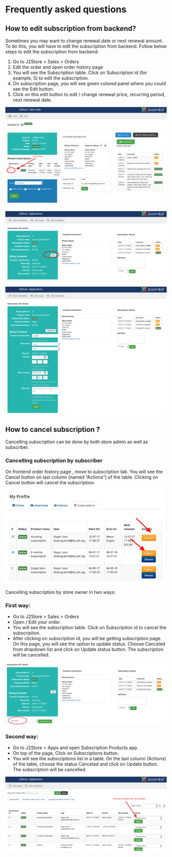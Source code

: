 # Frequently asked questions

## How to edit subscription from backend? <a id="how-to-edit-subscription-from-backend"></a>

Sometimes you may want to change renewal date or next renewal amount. To do this, you will have to edit the subscription from backend. Follow below steps to edit the subscription from backend:

1. Go to J2Store &gt; Sales &gt; Orders
2. Edit the order and open order history page
3. You will see the Subscription table. Click on Subscription id \(for example, 5\) to edit the subscription.
4. On subscription page, you will see green colored panel where you could see the Edit button.
5. Click on this edit button to edit / change renewal price, recurring period, next renewal date.

![edit subs](https://raw.githubusercontent.com/j2store/doc-images/master/subscriptions-and-memberships/frequently-asked-questions/edit-subs.png)

![edit subs1](https://raw.githubusercontent.com/j2store/doc-images/master/subscriptions-and-memberships/frequently-asked-questions/edit-subs-1.png)

![edit subs3](https://raw.githubusercontent.com/j2store/doc-images/master/subscriptions-and-memberships/frequently-asked-questions/edit-subs-3.png)

## How to cancel subscription ? <a id="how-to-cancel-subscription-"></a>

Cancelling subscription can be done by both store admin as well as subscriber.

### Cancelling subscription by subscriber <a id="cancelling-subscription-by-subscriber"></a>

On frontend order history page , move to subscription tab. You will see the Cancel button on last column \(named “Actions”\) of the table. Clicking on Cancel button will cancel the subscription.

![cancle subs](https://raw.githubusercontent.com/j2store/doc-images/master/subscriptions-and-memberships/frequently-asked-questions/cancel-subsc-3.png)

Cancelling subscription by store owner in two ways:

### First way: <a id="first-way"></a>

* Go to J2Store &gt; Sales &gt; Orders
* Open / Edit your order.
* You will see the subscription table. Click on Subscripiton id to cancel the subscripiton.
* After clicking on subscription id, you will be getting subscription page. On this page, you will see the option to update status. Choose Canceled from dropdown list and click on Update status button. The subscription will be cancelled.

![cancle susbs first way](https://raw.githubusercontent.com/j2store/doc-images/master/subscriptions-and-memberships/frequently-asked-questions/cancel-subsc-1.png)

### Second way: <a id="second-way"></a>

* Go to J2Store &gt; Apps and open Subscription Products app.
* On top of the page, Click on Subscriptions button.
* You will see the subscriptions list in a table. On the last column \(Actions\) of the table, choose the status Canceled and click on Update button. The subscription will be cancelled.

![cancle subs second way](https://raw.githubusercontent.com/j2store/doc-images/master/subscriptions-and-memberships/frequently-asked-questions/cancel-subsc-2.png)

